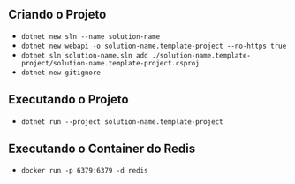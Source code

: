 ## Criando o Projeto

* ```dotnet new sln --name solution-name```
* ```dotnet new webapi -o solution-name.template-project --no-https true```
* ```dotnet sln solution-name.sln add ./solution-name.template-project/solution-name.template-project.csproj```
* ```dotnet new gitignore```

## Executando o Projeto

* ```dotnet run --project solution-name.template-project```

## Executando o Container do Redis

* ```docker run -p 6379:6379 -d redis```